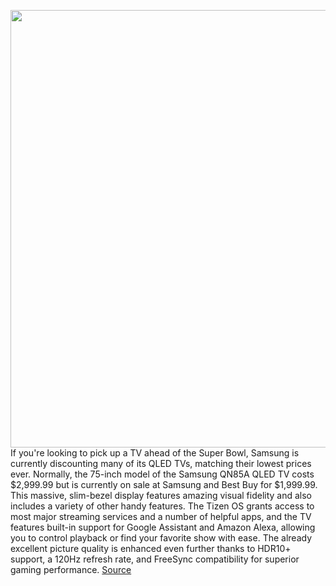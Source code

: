 <img src='https://cdn.vox-cdn.com/thumbor/kRYn9kybknSzdZpxel8wr-rkOs8=/216x56:1009x574/1200x800/filters:focal(532x220:716x404)/cdn.vox-cdn.com/uploads/chorus_image/image/70443151/Samsung_65_Inch_QN85A_Black_Neo_QLED_4K_Smart_TV_2021_QN65QN85AAFXZA_Lifestyle_3.0.jpg' width='700px' /><br/>
If you're looking to pick up a TV ahead of the Super Bowl, Samsung is currently discounting many of its QLED TVs, matching their lowest prices ever. Normally, the 75-inch model of the Samsung QN85A QLED TV costs $2,999.99 but is currently on sale at Samsung and Best Buy for $1,999.99. This massive, slim-bezel display features amazing visual fidelity and also includes a variety of other handy features. The Tizen OS grants access to most major streaming services and a number of helpful apps, and the TV features built-in support for Google Assistant and Amazon Alexa, allowing you to control playback or find your favorite show with ease. The already excellent picture quality is enhanced even further thanks to HDR10+ support, a 120Hz refresh rate, and FreeSync compatibility for superior gaming performance.
<a href='https://www.theverge.com/good-deals/2022/1/28/22904374/samsung-qled-tv-tcl-4-series-ue-fits-earbuds-tile-mate-deal-sale'> Source <a/>